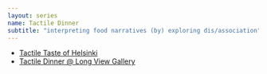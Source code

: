 ```yaml
---
layout: series
name: Tactile Dinner
subtitle: "interpreting food narratives (by) exploring dis/association"
---
```

- [Tactile Taste of Helsinki](/tactile/tactile-dinner-helsinki)
- [Tactile Dinner @ Long View Gallery](/tactile/tactile-dinner-long-view-gallery)